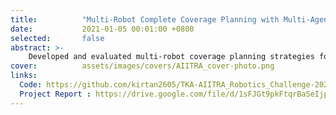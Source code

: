 ```yaml
---
title:          "Multi-Robot Complete Coverage Planning with Multi-Agent Systems"
date:           2021-01-05 00:01:00 +0800
selected:       false
abstract: >-
    Developed and evaluated multi-robot coverage planning strategies for autonomous cleaning robots. Implemented the DARP algorithm and compared deployment methods based on coverage efficiency and performance.    
cover:          assets/images/covers/AIITRA_cover-photo.png 
links:
  Code: https://github.com/kirtan2605/TKA-AIITRA_Robotics_Challenge-2021
  Project Report : https://drive.google.com/file/d/1sFJGt9pkFtqrBaSeIjpRsHhWhKoMBhBH/view?usp=drive_link
---
```

